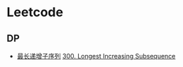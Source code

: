 # Leetcode

## DP
*   [最长递增子序列](https://github.com/JingYannn/Leetcode/blob/master/dp/300.%20Longest%20Increasing%20Subsequence.ipynb)
    [300. Longest Increasing Subsequence](https://leetcode.com/problems/longest-increasing-subsequence/)
    
